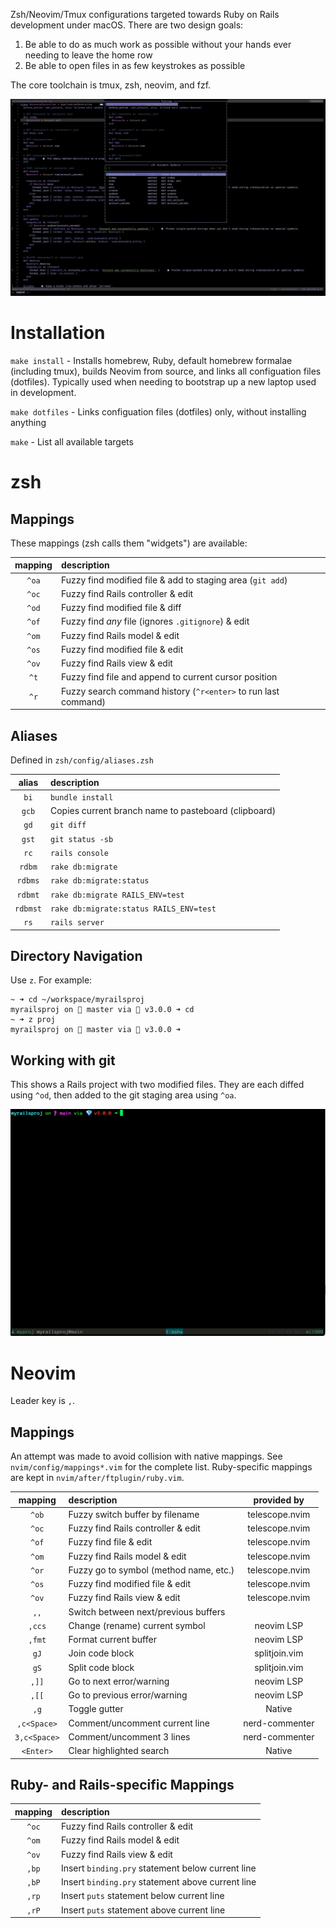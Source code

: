 Zsh/Neovim/Tmux configurations targeted towards Ruby on Rails development under macOS.
There are two design goals:

1. Be able to do as much work as possible without your hands ever needing to
   leave the home row
2. Be able to open files in as few keystrokes as possible

The core toolchain is tmux, zsh, neovim, and fzf.

![](nvim-tscope-sym.png)

# Installation

`make install` - Installs homebrew, Ruby, default homebrew formalae (including tmux),
builds Neovim from source, and links all configuation files (dotfiles). Typically used when
needing to bootstrap up a new laptop used in development.

`make dotfiles` - Links configuation files (dotfiles) only, without installing anything

`make` - List all available targets

# zsh
## Mappings
These mappings (zsh calls them "widgets") are available:

| mapping | description |
| :-----: | :---------- |
| `^oa` | Fuzzy find modified file & add to staging area (`git add`) |
| `^oc` | Fuzzy find Rails controller & edit |
| `^od` | Fuzzy find modified file & diff |
| `^of` | Fuzzy find *any* file (ignores `.gitignore`) & edit |
| `^om` | Fuzzy find Rails model & edit |
| `^os` | Fuzzy find modified file & edit
| `^ov` | Fuzzy find Rails view & edit |
| `^t` | Fuzzy find file and append to current cursor position |
| `^r` | Fuzzy search command history (`^r<enter>` to run last command) |

## Aliases
Defined in `zsh/config/aliases.zsh`

| alias | description |
| :---: | :---------- |
| `bi` | `bundle install` |
| `gcb` | Copies current branch name to pasteboard (clipboard) |
| `gd` | `git diff` |
| `gst` |  `git status -sb` |
| `rc` | `rails console` |
| `rdbm` | `rake db:migrate` |
| `rdbms` | `rake db:migrate:status` |
| `rdbmt` | `rake db:migrate RAILS_ENV=test` |
| `rdbmst` | `rake db:migrate:status RAILS_ENV=test` |
| `rs` | `rails server` |

## Directory Navigation

Use `z`. For example:

```
~ ➜ cd ~/workspace/myrailsproj
myrailsproj on  master via 💎 v3.0.0 ➜ cd
~ ➜ z proj
myrailsproj on  master via 💎 v3.0.0 ➜ 
```

## Working with git

This shows a Rails project with two modified files. They are each diffed using `^od`, then added to the git staging area using `^oa`. 

![](ctrlo-git.gif)

# Neovim

Leader key is `,`.

## Mappings

An attempt was made to avoid collision with native mappings. See `nvim/config/mappings*.vim` for the complete list. Ruby-specific mappings are kept in `nvim/after/ftplugin/ruby.vim`.

| mapping | description | provided by |
| :-----: | :---------- | :---------: |
| `^ob` | Fuzzy switch buffer by filename | telescope.nvim |
| `^oc` | Fuzzy find Rails controller & edit | telescope.nvim |
| `^of` | Fuzzy find file & edit | telescope.nvim |
| `^om` | Fuzzy find Rails model & edit | telescope.nvim |
| `^or` | Fuzzy go to symbol (method name, etc.) | telescope.nvim |
| `^os` | Fuzzy find modified file & edit | telescope.nvim |
| `^ov` | Fuzzy find Rails view & edit | telescope.nvim |
| `,,` | Switch between next/previous buffers |
| `,ccs` | Change (rename) current symbol | neovim LSP |
| `,fmt` | Format current buffer | neovim LSP |
| `gJ` | Join code block | splitjoin.vim |
| `gS` | Split code block | splitjoin.vim |
| `,]]` | Go to next error/warning | neovim LSP |
| `,[[` | Go to previous error/warning | neovim LSP |
| `,g` | Toggle gutter | Native |
| `,c<Space>` | Comment/uncomment current line | nerd-commenter |
| `3,c<Space>` | Comment/uncomment 3 lines | nerd-commenter |
| `<Enter>` | Clear highlighted search | Native |

## Ruby- and Rails-specific Mappings
| mapping | description |
| :-----: | :---------- |
| `^oc` | Fuzzy find Rails controller & edit | telescope.nvim |
| `^om` | Fuzzy find Rails model & edit | telescope.nvim |
| `^ov` | Fuzzy find Rails view & edit | telescope.nvim |
| `,bp` | Insert `binding.pry` statement below current line |
| `,bP` | Insert `binding.pry` statement above current line |
| `,rp` | Insert `puts` statement below current line |
| `,rP` | Insert `puts` statement above current line |
